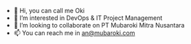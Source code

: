 - 👋 Hi, you can call me Oki
- 👀 I’m interested in DevOps & IT Project Management
- 💞️ I’m looking to collaborate on PT Mubaroki Mitra Nusantara
- 📫 You can reach me in an@mubaroki.com

<!---
mubaroki/mubaroki is a ✨ special ✨ repository because its `README.md` (this file) appears on your GitHub profile.
You can click the Preview link to take a look at your changes.
--->
